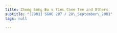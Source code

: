 ```yaml
---
title: Zheng Song Bo v Tien Chee Tee and Others
subtitle: "[2001] SGHC 287 / 28\_September\_2001"
tags: null

---
```


